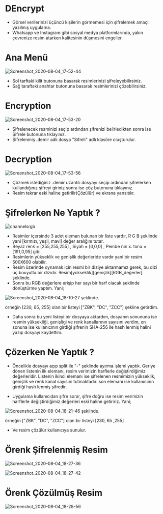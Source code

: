# DEncrypt

* Görsel verilerinizi üçüncü kişilerin görmemesi için şifrelemek amaçlı yazılmış uygulama.
* Whatsapp ve Instagram gibi sosyal medya platformlarında, yakın çevrenize resim atarken kalitesinin düşmesini engeller.


# Ana Menü

![Screenshot_2020-08-04_17-52-44](https://user-images.githubusercontent.com/54184905/89309016-9659a400-d67b-11ea-986c-359554546aab.png)

* Sol tarftaki kilit butonuna basarak resimlerinizi şifreleyebilirsiniz.
* Sağ taraftaki anahtar butonuna basarak resimlerinizi çözebilirsiniz.


# Encryption

![Screenshot_2020-08-04_17-53-20](https://user-images.githubusercontent.com/54184905/89309018-978ad100-d67b-11ea-8dbd-51f15dc6bb97.png)

* Şifrelenecek resminizi seçip ardından şifrenizi belirledikten sonra ise Şifrele butonuna tıklayınız.
* Şifrelenmiş .demir adlı dosya "Sifreli" adlı klasöre oluşturulur.


# Decryption

![Screenshot_2020-08-04_17-53-56](https://user-images.githubusercontent.com/54184905/89309023-978ad100-d67b-11ea-80d8-894d20d496b9.png)

* Çözmek istediğiniz .demir uzantılı dosyayı seçip ardından şifrelerken kullandığınız şifreyi giriniz sonra ise çöz butonuna tıklayınız.
* Resim tekrar eski haline getirilir(Çözülür) ve ekrana yansıtılır.


# Şifrelerken Ne Yaptık ?

![channelsrgb](https://user-images.githubusercontent.com/54184905/89309831-99a15f80-d67c-11ea-926f-fd3d5bed69a9.gif)

* Resimler içersinde 3 adet eleman bulunan bir liste vardır, R G B şeklinde yani [kırmızı, yeşil, mavi] değer aralığını tutar.
* Beyaz renk = [255,255,255] , Siyah = [0,0,0] , Pembe nin x. tonu = [191,0,95] gibi.
* Resimlerin yükseklik ve genişlik değerleride vardır yani bir resim 500X600 olabilir.
* Resim üzerinde oynamak için resmi bir diziye aktarmamız gerek, bu dizi üç bouyutlu bir dizidir. Resim[yükseklik][genişlik][RGB_değerler] şeklinde.
* Sonra bu RGB değerlere erişip her sayı bir harf olacak şeklinde dönüştürme yaptım. Yani;

![Screenshot_2020-08-04_18-10-27](https://user-images.githubusercontent.com/54184905/89310864-f2252c80-d67d-11ea-93a9-63a370e59985.png) şeklinde.

örneğin [230, 65, 255] olan bir listeyi ["ZBK", "DC", "ZCC"] şekline getirdim.

* Daha sonra bu yeni listeyi bir dosyaya aktardım, dosyanın sonununa ise resmin yüksekliği, genişligi ve renk kanallarının sayısını verdim, en sonuna ise kullanıcının girdiği şifrenin SHA-256 ile hash lenmiş halini yazıp dosyayı kaydettim.



# Çözerken Ne Yaptık ?

* Öncelikle dosyayı açıp split ile "-" şeklinde ayırma işlemi yaptık. Geriye dönen listenin ilk elemanı, resim verimizin harflerle değiştirdiğimiz değerleridir. Listenin ikinci elemanı ise şifrelenen resmimizin yükseklik, genişlik ve renk kanal sayısını tutmaktadır. son elemanı ise kullanıcının girdiği hash lenmiş şifredir.

* Uygulama kullanıcıdan şifre sorar, şifre doğru ise resim verimizin harflerle değiştirdiğimiz değerleri eski haline getiririz. Yani; 


![Screenshot_2020-08-04_18-21-46](https://user-images.githubusercontent.com/54184905/89312046-71ffc680-d67f-11ea-9527-54e9e7da9536.png) şeklinde.


örneğin ["ZBK", "DC", "ZCC"] olan bir listeyi [230, 65 ,255]

* Ve resim çözülür kullanıcıya sunulur.


# Örenk Şifrelenmiş Resim

![Screenshot_2020-08-04_18-27-36](https://user-images.githubusercontent.com/54184905/89312853-6fea3780-d680-11ea-91a3-0d94d978aeb9.png)

![Screenshot_2020-08-04_18-27-42](https://user-images.githubusercontent.com/54184905/89312856-7082ce00-d680-11ea-93a9-24c1906ce5d4.png)


# Örenk Çözülmüş Resim

![Screenshot_2020-08-04_18-28-56](https://user-images.githubusercontent.com/54184905/89312858-7082ce00-d680-11ea-8fda-9c8fce258da9.png)
